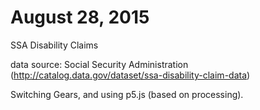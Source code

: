 # August 28, 2015

SSA Disability Claims 

data source: Social Security Administration
(http://catalog.data.gov/dataset/ssa-disability-claim-data)

Switching Gears, and using p5.js (based on processing).


